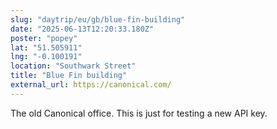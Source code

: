 ```yaml
---
slug: "daytrip/eu/gb/blue-fin-building"
date: "2025-06-13T12:20:33.180Z"
poster: "popey"
lat: "51.505911"
lng: "-0.100191"
location: "Southwark Street"
title: "Blue Fin building"
external_url: https://canonical.com/
---
```

The old Canonical office.
This is just for testing a new API key.